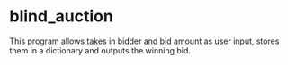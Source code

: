 # blind_auction

This program allows takes in bidder and bid amount as user input, stores them in a dictionary and outputs the winning bid.
